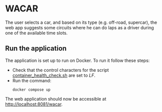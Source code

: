 # WACAR
The user selects a car, and based on its type (e.g. off-road, supercar), the web app suggests some circuits where he can do laps as a driver during one of the available time slots.

## Run the application
The application is set up to run on Docker. To run it follow these steps:

- Check that the control characters for the script [container_health_check.sh](src/main/database/container_health_check.sh) are set to _LF_.
- Run the command:
    ```
    docker compose up
    ```

The web application should now be accessible at [http://localhost:8081/wacar](http://localhost:8081/wacar). 
